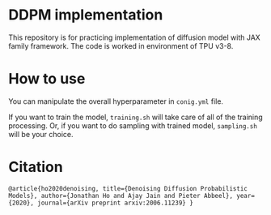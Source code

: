 # DDPM implementation

This repository is for practicing implementation of diffusion model with JAX family framework. The code is worked in environment of TPU v3-8.

# How to use
You can manipulate the overall hyperparameter in `conig.yml` file.

If you want to train the model, `training.sh` will take care of all of the training processing. Or, if you want to do sampling with trained model, `sampling.sh` will be your choice.


# Citation
`
@article{ho2020denoising,
    title={Denoising Diffusion Probabilistic Models},
    author={Jonathan Ho and Ajay Jain and Pieter Abbeel},
    year={2020},
    journal={arXiv preprint arxiv:2006.11239}
}
`
